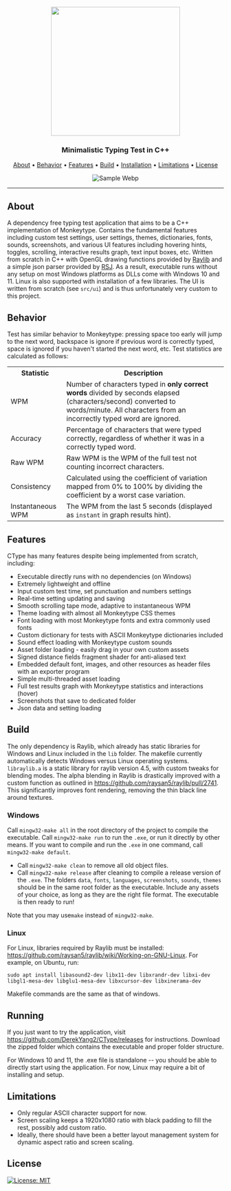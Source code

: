 <h1 align="center">
  <br>
  <a href="https://github.com/DerekYang2/CType"><img src="https://github.com/DerekYang2/CType/assets/115889767/0f7fd2d9-1161-46f4-8aa9-e1c6a3c2753f" width=300px></a>
</h1>

<h3 align="center">Minimalistic Typing Test in C++</h3>

<p align="center">
  <a href="#about">About</a> •
  <a href="#behavior">Behavior</a> •
  <a href="#features">Features</a> •
  <a href="#build">Build</a> •
  <a href="#installation">Installation</a> •
  <a href="#limitations">Limitations</a> •
  <a href="#license">License</a> 
</p>

<p align="center">
  <img src="./Sample.webp" alt="Sample Webp" />
</p>

---

## About 
A dependency free typing test application that aims to be a C++ implementation of Monkeytype. Contains the fundamental features including custom test settings, user settings, themes, dictionaries, fonts, sounds, screenshots, and various UI features including hovering hints, toggles, scrolling, interactive results graph, text input boxes, etc. Written from scratch in C++ with OpenGL drawing functions provided by [Raylib](https://github.com/raysan5/raylib) and a simple json parser provided by [RSJ](https://github.com/subh83/RSJp-cpp). As a result, executable runs without any setup on most Windows platforms as DLLs come with Windows 10 and 11. Linux is also supported with installation of a few libraries. The UI is written from scratch (see `src/ui`) and is thus unfortunately very custom to this project. 

## Behavior
Test has similar behavior to Monkeytype: pressing space too early will jump to the next word, backspace is ignore if previous word is correctly typed, space is ignored if you haven't started the next word, etc. Test statistics are calculated as follows:

<center>
<table>
  <tr>
    <th>Statistic</th>
    <th>Description</th>
  </tr>
  <tr>
    <td>WPM</td>
    <td>Number of characters typed in <strong>only correct words</strong> divided by seconds elapsed (characters/second) converted to words/minute. All characters from an incorrectly typed word are ignored.</td>
  </tr>
  <tr>
    <td>Accuracy</td>
    <td>Percentage of characters that were typed correctly, regardless  of whether it was in a correctly typed word.</td>
  </tr>
  <tr>
    <td>Raw WPM</td>
    <td>Raw WPM is the WPM of the full test not counting incorrect characters.</td>
  </tr>
  <tr>
    <td>Consistency</td>
    <td>Calculated using the coefficient of variation mapped from 0% to 100% by dividing the coefficient by a worst case variation.</td>
  </tr>
  <tr>
    <td>Instantaneous WPM</td>
    <td>The WPM from the last 5 seconds (displayed as <code>instant</code> in graph results hint).</td>
  </tr>
</table>
</center>

## Features
CType has many features despite being implemented from scratch, including:
- Executable directly runs with no dependencies (on Windows)
- Extremely lightweight and offline
- Input custom test time, set punctuation and numbers settings
- Real-time setting updating and saving
- Smooth scrolling tape mode, adaptive to instantaneous WPM
- Theme loading with almost all Monkeytype CSS themes
- Font loading with most Monkeytype fonts and extra commonly used fonts
- Custom dictionary for tests with ASCII Monkeytype dictionaries included
- Sound effect loading with Monkeytype custom sounds
- Asset folder loading - easily drag in your own custom assets
- Signed distance fields fragment shader for anti-aliased text
- Embedded default font, images, and other resources as header files with an exporter program
- Simple multi-threaded asset loading
- Full test results graph with Monkeytype statistics and interactions (hover)
- Screenshots that save to dedicated folder
- Json data and setting loading 

## Build 
The only dependency is Raylib, which already has static libraries for Windows and Linux included in the `lib` folder. The makefile currently automatically detects Windows versus Linux operating systems. `libraylib.a` is a static library for raylib version 4.5, with custom tweaks for blending modes. The alpha blending in Raylib is drastically improved with a custom function as outlined in https://github.com/raysan5/raylib/pull/2741. This significantly improves font rendering, removing the thin black line around textures. 

### Windows
Call `mingw32-make all` in the root directory of the project to compile the executable. Call `mingw32-make run` to run the `.exe`, or run it directly by other means. If you want to compile and run the `.exe` in one command, call `mingw32-make default`. 
- Call `mingw32-make clean` to remove all old object files.
- Call `mingw32-make release` after cleaning to compile a release version of the `.exe`. The folders `data`, `fonts`, `languages`, `screenshots`, `sounds`, `themes` should be in the same root folder as the executable. Include any assets of your choice, as long as they are the right file format. The executable is then ready to run!

Note that you may use`make` instead of `mingw32-make`.

### Linux

For Linux, libraries required by Raylib must be installed:  https://github.com/raysan5/raylib/wiki/Working-on-GNU-Linux. For example, on Ubuntu, run:
```
sudo apt install libasound2-dev libx11-dev libxrandr-dev libxi-dev libgl1-mesa-dev libglu1-mesa-dev libxcursor-dev libxinerama-dev
```
Makefile commands are the same as that of windows.

## Running
If you just want to try the application, visit https://github.com/DerekYang2/CType/releases for instructions. Download the zipped folder which contains the executable and proper folder structure. 

For Windows 10 and 11, the .exe file is standalone -- you should be able to directly start using the application. For now, Linux may require a bit of installing and setup.

## Limitations
- Only regular ASCII character support for now.
- Screen scaling keeps a 1920x1080 ratio with black padding to fill the rest, possibly add custom ratio.
- Ideally, there should have been a better layout management system for dynamic aspect ratio and screen scaling.

## License
[![License: MIT](https://img.shields.io/badge/License-MIT-yellow.svg)](https://opensource.org/licenses/MIT)
